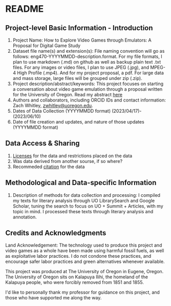 # README 

## Project-level Basic Information - Introduction 

1. Project Name: How to Explore Video Games through Emulators: A Proposal for Digital Game Study
2. Dataset file name(s) and extension(s): File naming convention will go as follows: eng470-YYYYMMDD-description.format. For my file formats, I plan to use markdown (.md) on github as well as backup plain text .txt files. For any images or video files, I plan to use JPEG (.jpg), and MPEG-4 High Profile (.mp4). And for my project proposal, a pdf. For large data and mass storage, large files will be grouped under zip (.zip).
3. Project description/abstract/keywords: This project focuses on starting a conversation about video game emulation through a proposal written for the University of Oregon. Read my abstract [here](https://github.com/eng470-s23/eng470-zwhitley/blob/main/white-paper.md#project-summaryabstract-1-paragraph)
5. Authors and collaborators, including ORCID IDs and contact information: Zach Whitley, zwhitley@uoregon.edu.
7. Dates of Data Collection (YYYYMMDD format)
(2023/04/17)-(2023/06/10)
9. Date of file creation and updates, and nature of those updates (YYYYMMDD format)


## Data Access & Sharing
1. [Licenses](https://choosealicense.com/) for the data and restrictions placed on the data
3. Was data derived from another sourse, if so where?
4. Recommeded [citation](https://guides.lib.umich.edu/c.php?g=439304&p=2993299) for the data

## Methodological and Data-specific Information
1. Description of methods for data collection and processing: I compiled my texts for literary analysis through UO LibrarySearch and Google Scholar, tuning the search to focus on UO + Summit + Articles, with my topic in mind. I processed these texts through literary analysis and annotation.

## Credits and Acknowledgments

Land Acknowledgement: The technology used to produce this project and video games as a whole have been made using harmful fossil fuels, as well as exploitative labor practices. I do not condone these practices, and encourage safer labor practices and green alternatives whenever available. 

This project was produced at The University of Oregon in Eugene, Oregon. The University of Oregon sits on Kalapuya Ilihi, the homeland of the Kalapuya people, who were forcibly removed from 1851 and 1855.

I'd like to personally thank my professor for guidance on this project, and those who have supported me along the way. 
